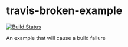 # travis-broken-example
[![Build Status](https://travis-ci.org/fancz2002/travis-broken-example.svg?branch=master)](https://travis-ci.org/fancz2002/travis-broken-example)

An example that will cause a build failure
